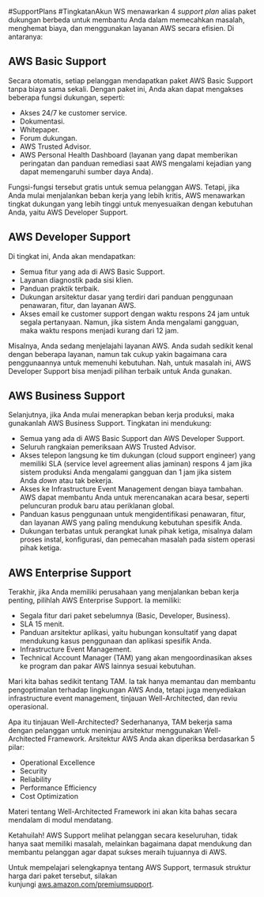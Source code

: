 #SupportPlans #TingkatanAkun
WS menawarkan 4 _support plan_ alias paket dukungan berbeda untuk membantu Anda dalam memecahkan masalah, menghemat biaya, dan menggunakan layanan AWS secara efisien. Di antaranya:

## **AWS Basic Support**
Secara otomatis, setiap pelanggan mendapatkan paket AWS Basic Support tanpa biaya sama sekali. Dengan paket ini, Anda akan dapat mengakses beberapa fungsi dukungan, seperti:

-   Akses 24/7 ke customer service.
-   Dokumentasi.
-   Whitepaper.
-   Forum dukungan.
-   AWS Trusted Advisor.
-   AWS Personal Health Dashboard (layanan yang dapat memberikan peringatan dan panduan remediasi saat AWS mengalami kejadian yang dapat memengaruhi sumber daya Anda).

Fungsi-fungsi tersebut gratis untuk semua pelanggan AWS. Tetapi, jika Anda mulai menjalankan beban kerja yang lebih kritis, AWS menawarkan tingkat dukungan yang lebih tinggi untuk menyesuaikan dengan kebutuhan Anda, yaitu AWS Developer Support.

## **AWS Developer Support**

Di tingkat ini, Anda akan mendapatkan:

-   Semua fitur yang ada di AWS Basic Support.
-   Layanan diagnostik pada sisi klien.
-   Panduan praktik terbaik.
-   Dukungan arsitektur dasar yang terdiri dari panduan penggunaan penawaran, fitur, dan layanan AWS.
-   Akses email ke customer support dengan waktu respons 24 jam untuk segala pertanyaan. Namun, jika sistem Anda mengalami gangguan, maka waktu respons menjadi kurang dari 12 jam.

Misalnya, Anda sedang menjelajahi layanan AWS. Anda sudah sedikit kenal dengan beberapa layanan, namun tak cukup yakin bagaimana cara penggunaannya untuk memenuhi kebutuhan. Nah, untuk masalah ini, AWS Developer Support bisa menjadi pilihan terbaik untuk Anda gunakan.

## **AWS Business Support**

Selanjutnya, jika Anda mulai menerapkan beban kerja produksi, maka gunakanlah AWS Business Support. Tingkatan ini mendukung:

-   Semua yang ada di AWS Basic Support dan AWS Developer Support.
-   Seluruh rangkaian pemeriksaan AWS Trusted Advisor.
-   Akses telepon langsung ke tim dukungan (cloud support engineer) yang memiliki SLA (service level agreement alias jaminan) respons 4 jam jika sistem produksi Anda mengalami gangguan dan 1 jam jika sistem Anda _down_ atau tak bekerja.
-   Akses ke Infrastructure Event Management dengan biaya tambahan. AWS dapat membantu Anda untuk merencanakan acara besar, seperti peluncuran produk baru atau periklanan global.
-   Panduan kasus penggunaan untuk mengidentifikasi penawaran, fitur, dan layanan AWS yang paling mendukung kebutuhan spesifik Anda.
-   Dukungan terbatas untuk perangkat lunak pihak ketiga, misalnya dalam proses instal, konfigurasi, dan pemecahan masalah pada sistem operasi pihak ketiga.

## **AWS Enterprise Support**

Terakhir, jika Anda memiliki perusahaan yang menjalankan beban kerja penting, pilihlah AWS Enterprise Support. Ia memiliki:

-   Segala fitur dari paket sebelumnya (Basic, Developer, Business).
-   SLA 15 menit.
-   Panduan arsitektur aplikasi, yaitu hubungan konsultatif yang dapat mendukung kasus penggunaan dan aplikasi spesifik Anda.
-   Infrastructure Event Management.
-   Technical Account Manager (TAM) yang akan mengoordinasikan akses ke program dan pakar AWS lainnya sesuai kebutuhan.

Mari kita bahas sedikit tentang TAM. Ia tak hanya memantau dan membantu pengoptimalan terhadap lingkungan AWS Anda, tetapi juga menyediakan infrastructure event management, tinjauan Well-Architected, dan reviu operasional.

Apa itu tinjauan Well-Architected? Sederhananya, TAM bekerja sama dengan pelanggan untuk meninjau arsitektur menggunakan Well-Architected Framework. Arsitektur AWS Anda akan diperiksa berdasarkan 5 pilar:

-   Operational Excellence
-   Security
-   Reliability
-   Performance Efficiency
-   Cost Optimization

Materi tentang Well-Architected Framework ini akan kita bahas secara mendalam di modul mendatang.

Ketahuilah! AWS Support melihat pelanggan secara keseluruhan, tidak hanya saat memiliki masalah, melainkan bagaimana dapat mendukung dan membantu pelanggan agar dapat sukses meraih tujuannya di AWS.

Untuk mempelajari selengkapnya tentang AWS Support, termasuk struktur harga dari paket tersebut, silakan kunjungi [aws.amazon.com/premiumsupport](http://aws.amazon.com/premiumsupport).